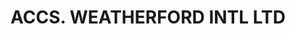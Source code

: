 ---
layout: asset
title: ACCS. WEATHERFORD INTL LTD                                  
isin: CH0038838394
---